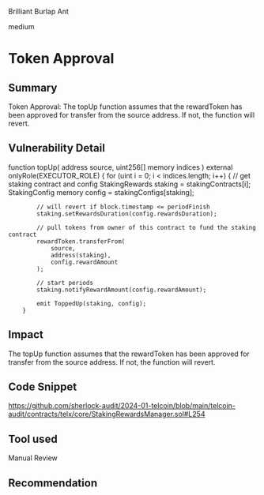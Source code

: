 Brilliant Burlap Ant

medium

# Token Approval

## Summary
Token Approval: The topUp function assumes that the rewardToken has been approved for transfer from the source address. If not, the function will revert.

## Vulnerability Detail
function topUp(
        address source,
        uint256[] memory indices
    ) external onlyRole(EXECUTOR_ROLE) {
        for (uint i = 0; i < indices.length; i++) {
            // get staking contract and config
            StakingRewards staking = stakingContracts[i];
            StakingConfig memory config = stakingConfigs[staking];

            // will revert if block.timestamp <= periodFinish
            staking.setRewardsDuration(config.rewardsDuration);

            // pull tokens from owner of this contract to fund the staking contract
            rewardToken.transferFrom(
                source,
                address(staking),
                config.rewardAmount
            );

            // start periods
            staking.notifyRewardAmount(config.rewardAmount);

            emit ToppedUp(staking, config);
        }
## Impact
The topUp function assumes that the rewardToken has been approved for transfer from the source address. If not, the function will revert.
## Code Snippet
https://github.com/sherlock-audit/2024-01-telcoin/blob/main/telcoin-audit/contracts/telx/core/StakingRewardsManager.sol#L254
## Tool used

Manual Review

## Recommendation
